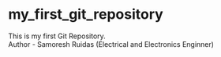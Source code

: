 # my_first_git_repository
This is my first Git Repository.
<br>
Author - Samoresh Ruidas (Electrical and Electronics Enginner)
